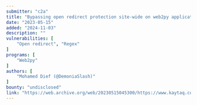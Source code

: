 ```yaml
---
submitter: "c2a"
title: "Bypassing open redirect protection site-wide on web2py applications"
date: "2023-05-15"
added: "2024-11-03"
description: ""
vulnerabilities: [
    "Open redirect", "Regex"
]
programs: [
    "Web2py"
]
authors: [
    "Mohamed Dief (@DemoniaSlash)"
]
bounty: "undisclosed"
link: "https://web.archive.org/web/20230515045300/https://www.kaytaq.com/uncategorized/bypassing-open-redirect-protection-site-wide-on-web2py-applications/"
---
```




